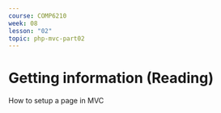 ```yaml
---
course: COMP6210
week: 08
lesson: "02"
topic: php-mvc-part02
---
```


# Getting information (Reading)

How to setup a page in MVC